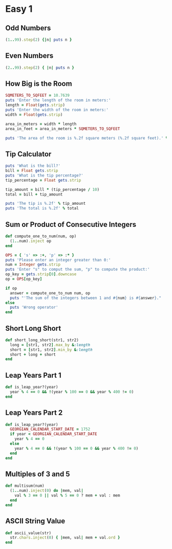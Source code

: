 # Easy 1

## Odd Numbers

```ruby
(1..99).step(2) {|n| puts n }
```

## Even Numbers

```ruby
(2..99).step(2) { |n| puts n }
```

## How Big is the Room

```ruby
SQMETERS_TO_SQFEET = 10.7639
puts 'Enter the length of the room in meters:'
length = Float(gets.strip)
puts 'Enter the width of the room in meters:'
width = Float(gets.strip)

area_in_meters = width * length
area_in_feet = area_in_meters * SQMETERS_TO_SQFEET

puts 'The area of the room is %.2f square meters (%.2f square feet).' % [area_in_meters, area_in_feet]
```

## Tip Calculator

```ruby
puts 'What is the bill?'
bill = Float gets.strip
puts 'What is the tip percentage?'
tip_percentage = Float gets.strip

tip_amount = bill * (tip_percentage / 10)
total = bill + tip_amount

puts 'The tip is %.2f' % tip_amount
puts 'The total is %.2f' % total
```

## Sum or Product of Consecutive Integers

```ruby
def compute_one_to_num(num, op)
  (1..num).inject op
end

OPS = { 's' => :+, 'p' => :* }
puts 'Please enter an integer greater than 0:'
num = Integer gets.strip
puts 'Enter "s" to comput the sum, "p" to compute the product:'
op_key = gets.strip[0].downcase
op = OPS[op_key]

if op
  answer = compute_one_to_num num, op
  puts "'The sum of the integers between 1 and #{num} is #{answer}."
else
  puts 'Wrong operator'
end
```

## Short Long Short

```ruby
def short_long_short(str1, str2)
  long = [str1, str2].max_by &:length
  short = [str1, str2].min_by &:length
  short + long + short
end
```

## Leap Years Part 1

```ruby
def is_leap_year?(year)
  year % 4 == 0 && !(year % 100 == 0 && year % 400 != 0)
end
```

## Leap Years Part 2

```ruby
def is_leap_year?(year)
  GEORGIAN_CALENDAR_START_DATE = 1752
  if year < GEORGIAN_CALENDAR_START_DATE
    year % 4 == 0
  else
    year % 4 == 0 && !(year % 100 == 0 && year % 400 != 0)
  end
end
```

## Multiples of 3 and 5

```ruby
def multisum(num)
  (1..num).inject(0) do |mem, val|
    val % 3 == 0 || val % 5 == 0 ? mem + val : mem
  end
end
```

## ASCII String Value

```ruby
def ascii_value(str)
  str.chars.inject(0) { |mem, val| mem + val.ord }
end
```
